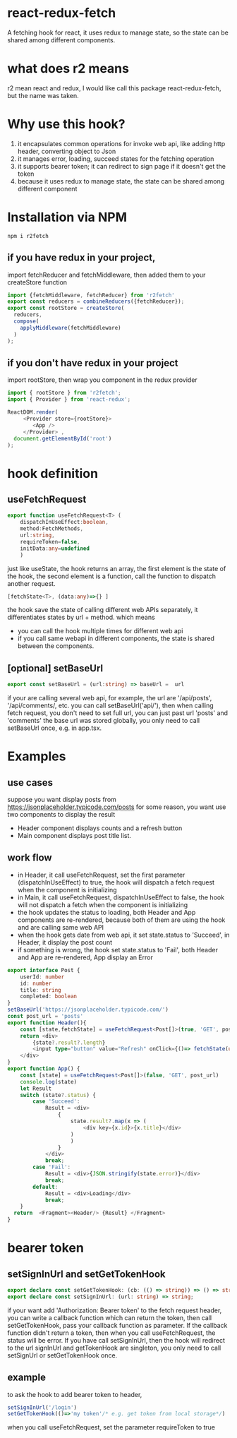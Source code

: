 # react-redux-fetch
A fetching hook for react, it uses redux to manage state, so the state can be shared among different components. 
# what does r2 means
r2 mean react and redux, I would like call this package react-redux-fetch, but the name was taken.

# Why use this hook?

1. it encapsulates common operations for invoke web api, like adding http header,  converting object to Json
2. it manages error, loading, succeed states for the fetching operation
3. it supports bearer token; it can redirect to sign page if it doesn't get the token
4. because it uses redux to manage state, the state can be shared among different component

# Installation via NPM
```npm i r2fetch```
## if you have redux in your project, 
import fetchReducer and fetchMiddleware, then added them to your createStore function
```typescript
import {fetchMiddleware, fetchReducer} from 'r2fetch'
export const reducers = combineReducers({fetchReducer});
export const rootStore = createStore(
  reducers,
  compose(
    applyMiddleware(fetchMiddleware)
  )
);

```
## if you don't have redux in your project 
import rootStore, then wrap you component in the redux provider

```typescript
import { rootStore } from 'r2fetch';
import { Provider } from 'react-redux';

ReactDOM.render(
     <Provider store={rootStore}>
        <App />
     </Provider> ,
  document.getElementById('root')
);
```
# hook definition

## useFetchRequest
``` typescript
export function useFetchRequest<T> (
    dispatchInUseEffect:boolean,
    method:FetchMethods,
    url:string,
    requireToken=false, 
    initData:any=undefined
    ) 
```
just like useState, the hook returns an array, the first element is the state of the hook, the second element is a function, call the function to dispatch another request.
``` typescript
[fetchState<T>, (data:any)=>{} ]
```
the hook save the state of calling different web APIs separately, it differentiates states by url + method. which means
- you can call the hook multiple times for different web api   
- if you call same webapi in different components, the state is shared between the components.

## [optional] setBaseUrl 
``` typescript
export const setBaseUrl = (url:string) => baseUrl =  url
```
if your are calling several web api, for example, the url are '/api/posts', '/api/comments/, etc.
you can  call setBaseUrl('api/'), then when calling fetch request, you don't need to set full url, you can just past url 'posts' and 'comments'
the base url was stored globally, you only need to call setBaseUrl once, e.g. in app.tsx.

# Examples
## use cases
suppose you want display posts from https://jsonplaceholder.typicode.com/posts
for some reason, you want use two components to display the result
- Header component displays counts and a refresh button
- Main component displays post title list.


## work flow
- in Header, it call useFetchRequest, set the first parameter (dispatchInUseEffect) to true, the hook will dispatch a fetch request when the component is initializing
- in Main, it call useFetchRequest, dispatchInUseEffect to false, the hook will not dispatch a fetch when the component is initializing
- the hook updates the status to loading, both Header and App components are re-rendered, because both of them are using the hook and are calling same web API
- when the hook gets date from web api, it set state.status to 'Succeed', in Header, it display the post count
- if something is wrong, the hook set state.status to 'Fail', both Header and App are re-rendered, App display an Error

```typescript
export interface Post {
    userId: number
    id: number
    title: string
    completed: boolean
}
setBaseUrl('https://jsonplaceholder.typicode.com/')
const post_url = 'posts'
export function Header(){
    const [state,fetchState] = useFetchRequest<Post[]>(true, 'GET', post_url)
    return <div>
        {state?.result?.length}
        <input type="button" value="Refresh" onClick={()=> fetchState(undefined)}/>
    </div>
}
export function App() {
    const [state] = useFetchRequest<Post[]>(false, 'GET', post_url)
    console.log(state)
    let Result 
    switch (state?.status) {
        case 'Succeed':
            Result = <div>
                {
                    state.result?.map(x => (
                        <div key={x.id}>{x.title}</div>
                    )
                    )
                }
            </div>
            break;
        case 'Fail':
            Result = <div>{JSON.stringify(state.error)}</div>
            break;
        default:
            Result = <div>Loading</div>
            break;
    }
  return  <Fragment><Header/> {Result} </Fragment>
}
```
# bearer token 
## setSignInUrl and setGetTokenHook

``` typescript
export declare const setGetTokenHook: (cb: (() => string)) => () => string;
export declare const setSignInUrl: (url: string) => string;
```
if your want add 'Authorization: Bearer token' to the fetch request header, you can write a callback function which can return the token, then call
setGetTokenHook, pass your callback function as parameter. If the callback function didn't return a token, then when you call useFetchRequest, 
the status will be error. If you have call setSignInUrl, then the hook will redirect to the url
signInUrl and getTokenHook  are singleton, you only need to call setSignUrl or setGetTokenHook once.
## example
to ask the hook to add bearer token to header, 
``` typescript
setSignInUrl('/login')
setGetTokenHook(()=>'my token'/* e.g. get token from local storage*/)
``` 
when you call useFetchRequest, set the parameter requireToken to true